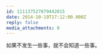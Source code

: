 ```yaml
---
id: 111137527879442015
date: 2014-10-19T17:12:00.000Z
reply: false
media_attachments: 0
---
```


如果不发生一些事，就不会知道一些事。 ​​​​

